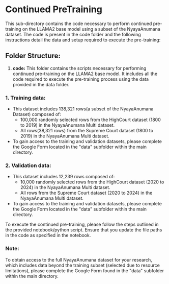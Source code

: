 # Continued PreTraining
This sub-directory contains the code necessary to perform continued pre-training on the LLAMA2 base model using a subset of the NyayaAnumana dataset. The code is present in the code folder and the following instructions detail the data and setup required to execute the pre-training:

## Folder Structure:
1. **code:** This folder contains the scripts necessary for performing continued pre-training on the LLAMA2 base model. It includes all the code required to execute the pre-training process using the data provided in the data folder.

### 1. Training data: 
- This dataset includes 138,321 rows(a subset of the NyayaAnumana Dataset) composed of:
  * 100,000 randomly selected rows from the HighCourt dataset (1800 to 2019) in the NyayaAnumana Multi dataset.
  * All rows(38,321 rows) from the Supreme Court dataset (1800 to 2019) in the NyayaAnumana Multi dataset.
- To gain access to the training and validation datasets, please complete the Google Form located in the "data" subfolder within the main directory.
### 2. Validation data: 
- This dataset includes 12,239 rows composed of:
  * 10,000 randomly selected rows from the HighCourt dataset (2020 to 2024) in the NyayaAnumana Multi dataset.
  * All rows from the Supreme Court dataset (2020 to 2024) in the NyayaAnumana Multi dataset.
- To gain access to the training and validation datasets, please complete the Google Form located in the "data" subfolder within the main directory.

To execute the continued pre-training, please follow the steps outlined in the provided notebook/python script. Ensure that you update the file paths in the code as specified in the notebook.

### Note:
To obtain access to the full NyayaAnumana dataset for your research, which includes data beyond the training subset (selected due to resource limitations), please complete the Google Form found in the "data" subfolder within the main directory.
